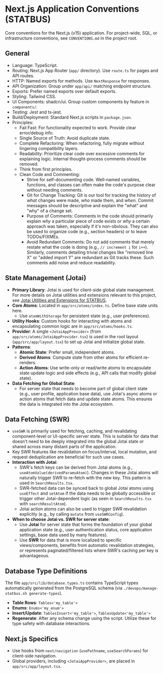 # Next.js Application Conventions (STATBUS)

Core conventions for the Next.js (v15) application. For project-wide, SQL, or infrastructure conventions, see `CONVENTIONS.md` in the project root.

## General
- Language: TypeScript.
- Routing: Next.js App Router (`app/` directory). Use `route.ts` for pages and API routes.
- HTTP: Named exports for methods. Use `NextResponse` for responses.
- API Organization: Group under `app/api/` matching endpoint structure.
- Exports: Prefer named exports over default exports.
- Styling: Tailwind CSS.
- UI Components: shadcn/ui. Group custom components by feature in `components/`.
- Testing: Jest and ts-jest.
- Build/Deployment: Standard Next.js scripts in `package.json`.
- Principles:
    - Fail Fast: For functionality expected to work. Provide clear error/debug info.
    - Single Source of Truth: Avoid duplicate state.
    - Complete Refactoring: When refactoring, fully migrate without lingering compatibility layers.
    - Readability: Prioritize clear code over excessive comments for explaining logic. Internal thought-process comments should be removed.
    - Think from first principles.
    - Clean Code and Commenting:
        - Strive for self-documenting code. Well-named variables, functions, and classes can often make the code's purpose clear without needing comments.
        - Git for Change Tracking: Git is our tool for tracking the history of *what* changes were made, *who* made them, and *when*. Commit messages should be descriptive and explain the "what" and "why" of a change set.
        - Purpose of Comments: Comments in the code should primarily explain *why* a particular piece of code exists or *why* a certain approach was taken, especially if it's non-obvious. They can also be used to organize code (e.g., section headers) or to leave TODOs/FIXMEs.
        - Avoid Redundant Comments: Do not add comments that merely restate what the code is doing (e.g., `// increment i` for `i++`). Similarly, comments detailing trivial changes like "removed line X" or "added import Y" are redundant as Git tracks these. Such comments add noise and reduce readability.

## State Management (Jotai)
- **Primary Library**: Jotai is used for client-side global state management. For more details on Jotai utilities and extensions relevant to this project, see [Jotai Utilities and Extensions for STATBUS](../doc/jotai.md).
- **Core Atoms**: Located in `app/src/atoms/index.ts`. Define base state units here.
    - Use `atomWithStorage` for persistent state (e.g., user preferences).
- **Utility Hooks**: Custom hooks for interacting with atoms and encapsulating common logic are in `app/src/atoms/hooks.ts`.
- **Provider**: A single `<JotaiAppProvider>` (from `app/src/atoms/JotaiAppProvider.tsx`) is used in the root layout (`app/src/app/layout.tsx`) to set up Jotai and initialize global state.
- **Patterns**:
    - **Atomic State**: Prefer small, independent atoms.
    - **Derived Atoms**: Compute state from other atoms for efficient re-renders.
    - **Action Atoms**: Use write-only or read/write atoms to encapsulate state update logic and side effects (e.g., API calls that modify global state).
- **Data Fetching for Global State**:
    - For server state that needs to become part of global client state (e.g., user profile, application base data), use Jotai's async atoms or action atoms that fetch data and update state atoms. This ensures the data is integrated into the Jotai ecosystem.

## Data Fetching (SWR)
- `useSWR` is primarily used for fetching, caching, and revalidating component-level or UI-specific server state. This is suitable for data that doesn't need to be deeply integrated into the global Jotai state or shared across many distant parts of the application.
- Key SWR features like revalidation on focus/interval, local mutation, and request deduplication are beneficial for such use cases.
- **Interaction with Jotai**:
    - SWR's fetch keys can be derived from Jotai atoms (e.g., `useAtomValue(derivedParamsAtom)`). Changes in these Jotai atoms will naturally trigger SWR to re-fetch with the new key. This pattern is used in `SearchResults.tsx`.
    - SWR-fetched data can be synced back to global Jotai atoms using `useEffect` and `setAtom` if the data needs to be globally accessible or trigger other Jotai-dependent logic (as seen in `SearchResults.tsx` with `searchResultAtom`).
    - Jotai action atoms can also be used to trigger SWR revalidation explicitly (e.g., by calling `mutate` from `useSWRConfig`).
- **When to choose Jotai vs. SWR for server state**:
    - Use **Jotai** for server state that forms the foundation of your global application state (e.g., user authentication status, core application settings, base data used by many features).
    - Use **SWR** for data that is more localized to specific views/components, benefits from automatic revalidation strategies, or represents paginated/filtered lists where SWR's caching per key is advantageous.

## Database Type Definitions
The file `app/src/lib/database.types.ts` contains TypeScript types automatically generated from the PostgreSQL schema (via `./devops/manage-statbus.sh generate-types`).
- **Table Rows**: `Tables<'my_table'>`
- **Enums**: `Enums<'my_enum'>`
- **Insert/Update**: `TablesInsert<'my_table'>`, `TablesUpdate<'my_table'>`
- **Regenerate**: After any schema change using the script.
Utilize these for type safety with database interactions.

## Next.js Specifics
- Use hooks from `next/navigation` (`usePathname`, `useSearchParams`) for client-side navigation.
- Global providers, including `<JotaiAppProvider>`, are placed in `app/src/app/layout.tsx`.
